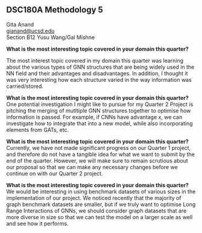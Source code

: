 ## DSC180A Methodology 5  
Gita Anand  
gianand@ucsd.edu  
Section B12
Yusu Wang/Gal Mishne

**What is the most interesting topic covered in your domain this quarter?**

The most interest topic covered in my domain this quarter was learning 
about the various types of GNN structures that are being widely used in 
the NN field and their advantages and disadvantages. In addition, I 
thought it was very interesting how each structure varied in the way 
information was carried/stored.

**What is the most interesting topic covered in your domain this quarter?**
One potential investigation I might like to pursue for my Quarter 2 
Project is pitching the merging of mutltiple GNN structures together to 
optimise how information is passed. For example, if CNNs have advantage x, 
we can investigate how to integrate that into a new model, while also 
incorporating elements from GATs, etc.

**What is the most interesting topic covered in your domain this quarter?**
Currently, we have not made significant progress on our Quarter 1 project, 
and therefore do not have a tangible idea for what we want to submit by 
the end of the quarter. However, we will make sure to remain scrutious 
about our proposal so that we can make any necessary changes before we 
continue on with our Quarter 2 project.

**What is the most interesting topic covered in your domain this quarter?**
We would be interesting in using benchmark datasets of various sizes in 
the implementation of our project. We noticed recently that the majority 
of graph benchmark datasets are smaller, but if we truly want to optimise 
Long Range Interactions of GNNs, we should consider graph datasets that 
are more diverse in size so that we can test the model on a larger scale 
as well and see how it performs.
